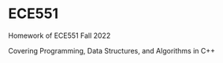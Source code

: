 # ECE551
Homework of ECE551 Fall 2022

Covering Programming, Data Structures, and Algorithms in C++
